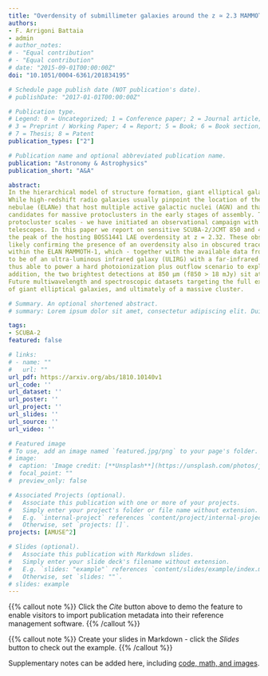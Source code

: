 ```yaml
---
title: "Overdensity of submillimeter galaxies around the z ≃ 2.3 MAMMOTH-1 nebula"
authors:
- F. Arrigoni Battaia
- admin
# author_notes:
# - "Equal contribution"
# - "Equal contribution"
# date: "2015-09-01T00:00:00Z"
doi: "10.1051/0004-6361/201834195"

# Schedule page publish date (NOT publication's date).
# publishDate: "2017-01-01T00:00:00Z"

# Publication type.
# Legend: 0 = Uncategorized; 1 = Conference paper; 2 = Journal article;
# 3 = Preprint / Working Paper; 4 = Report; 5 = Book; 6 = Book section;
# 7 = Thesis; 8 = Patent
publication_types: ["2"]

# Publication name and optional abbreviated publication name.
publication: "Astronomy & Astrophysics"
publication_short: "A&A"

abstract: 
In the hierarchical model of structure formation, giant elliptical galaxies form through merging processes within the highest density peaks known as protoclusters. 
While high-redshift radio galaxies usually pinpoint the location of these environments, we have recently discovered at z ∼ 2-3 three enormous (> 200 kpc) Lyman-α 
nebulae (ELANe) that host multiple active galactic nuclei (AGN) and that are surrounded by overdensities of Lyman-α emitters (LAE). These regions are prime 
candidates for massive protoclusters in the early stages of assembly. To characterize the star-forming activity within these rare structures - both on ELAN and 
protocluster scales - we have initiated an observational campaign with the James Clerk Maxwell Telescope (JCMT) and the Atacama Pathfinder EXperiment (APEX) 
telescopes. In this paper we report on sensitive SCUBA-2/JCMT 850 and 450 μm observations of a ∼128 arcmin2 field comprising the ELAN MAMMOTH-1, together with 
the peak of the hosting BOSS1441 LAE overdensity at z = 2.32. These observations unveil 4.0 ± 1.3 times higher source counts at 850 μm with respect to blank fields,
likely confirming the presence of an overdensity also in obscured tracers. We find a strong detection at 850 μm associated with the continuum source embedded 
within the ELAN MAMMOTH-1, which - together with the available data from the literature - allow us to constrain the spectral energy distribution of this source 
to be of an ultra-luminous infrared galaxy (ULIRG) with a far-infrared luminosity of LFIRSF = 2.4-2.1+7.4×1012 L☉, and hosting an obscured AGN. Such a source is 
thus able to power a hard photoionization plus outflow scenario to explain the extended Lyman-α, He IIλ1640, and C IVλ1549 emission, and their kinematics. In 
addition, the two brightest detections at 850 μm (f850 > 18 mJy) sit at the density peak of the LAEs' overdensity, likely pinpointing the core of the protocluster. 
Future multiwavelength and spectroscopic datasets targeting the full extent of the BOSS1441 overdensity have the potential to firmly characterize a cosmic nursery 
of giant elliptical galaxies, and ultimately of a massive cluster. 

# Summary. An optional shortened abstract.
# summary: Lorem ipsum dolor sit amet, consectetur adipiscing elit. Duis posuere tellus ac convallis placerat. Proin tincidunt magna sed ex sollicitudin condimentum.

tags:
- SCUBA-2
featured: false

# links:
# - name: ""
#   url: ""
url_pdf: https://arxiv.org/abs/1810.10140v1
url_code: ''
url_dataset: ''
url_poster: ''
url_project: ''
url_slides: ''
url_source: ''
url_video: ''

# Featured image
# To use, add an image named `featured.jpg/png` to your page's folder. 
# image:
#  caption: 'Image credit: [**Unsplash**](https://unsplash.com/photos/jdD8gXaTZsc)'
#  focal_point: ""
#  preview_only: false

# Associated Projects (optional).
#   Associate this publication with one or more of your projects.
#   Simply enter your project's folder or file name without extension.
#   E.g. `internal-project` references `content/project/internal-project/index.md`.
#   Otherwise, set `projects: []`.
projects: [AMUSE^2]

# Slides (optional).
#   Associate this publication with Markdown slides.
#   Simply enter your slide deck's filename without extension.
#   E.g. `slides: "example"` references `content/slides/example/index.md`.
#   Otherwise, set `slides: ""`.
# slides: example
---
```


{{% callout note %}}
Click the *Cite* button above to demo the feature to enable visitors to import publication metadata into their reference management software.
{{% /callout %}}

{{% callout note %}}
Create your slides in Markdown - click the *Slides* button to check out the example.
{{% /callout %}}

Supplementary notes can be added here, including [code, math, and images](https://wowchemy.com/docs/writing-markdown-latex/).
